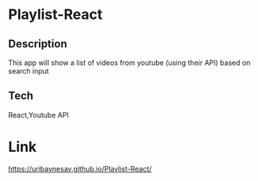 # Playlist-React

## Description

This app will show a list of videos from youtube (using their API) based on search input

## Tech

React,Youtube API

# Link
https://uribaynesay.github.io/Playlist-React/
